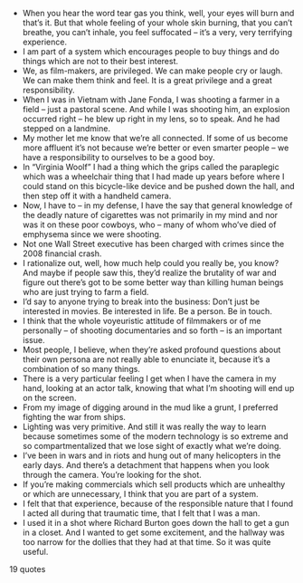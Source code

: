  - When you hear the word tear gas you think, well, your eyes will burn and that’s it. But that whole feeling of your whole skin burning, that you can’t breathe, you can’t inhale, you feel suffocated – it’s a very, very terrifying experience.
 - I am part of a system which encourages people to buy things and do things which are not to their best interest.
 - We, as film-makers, are privileged. We can make people cry or laugh. We can make them think and feel. It is a great privilege and a great responsibility.
 - When I was in Vietnam with Jane Fonda, I was shooting a farmer in a field – just a pastoral scene. And while I was shooting him, an explosion occurred right – he blew up right in my lens, so to speak. And he had stepped on a landmine.
 - My mother let me know that we’re all connected. If some of us become more affluent it’s not because we’re better or even smarter people – we have a responsibility to ourselves to be a good boy.
 - In “Virginia Woolf” I had a thing which the grips called the paraplegic which was a wheelchair thing that I had made up years before where I could stand on this bicycle-like device and be pushed down the hall, and then step off it with a handheld camera.
 - Now, I have to – in my defense, I have the say that general knowledge of the deadly nature of cigarettes was not primarily in my mind and nor was it on these poor cowboys, who – many of whom who’ve died of emphysema since we were shooting.
 - Not one Wall Street executive has been charged with crimes since the 2008 financial crash.
 - I rationalize out, well, how much help could you really be, you know? And maybe if people saw this, they’d realize the brutality of war and figure out there’s got to be some better way than killing human beings who are just trying to farm a field.
 - I’d say to anyone trying to break into the business: Don’t just be interested in movies. Be interested in life. Be a person. Be in touch.
 - I think that the whole voyeuristic attitude of filmmakers or of me personally – of shooting documentaries and so forth – is an important issue.
 - Most people, I believe, when they’re asked profound questions about their own persona are not really able to enunciate it, because it’s a combination of so many things.
 - There is a very particular feeling I get when I have the camera in my hand, looking at an actor talk, knowing that what I’m shooting will end up on the screen.
 - From my image of digging around in the mud like a grunt, I preferred fighting the war from ships.
 - Lighting was very primitive. And still it was really the way to learn because sometimes some of the modern technology is so extreme and so compartmentalized that we lose sight of exactly what we’re doing.
 - I’ve been in wars and in riots and hung out of many helicopters in the early days. And there’s a detachment that happens when you look through the camera. You’re looking for the shot.
 - If you’re making commercials which sell products which are unhealthy or which are unnecessary, I think that you are part of a system.
 - I felt that that experience, because of the responsible nature that I found I acted all during that traumatic time, that I felt that I was a man.
 - I used it in a shot where Richard Burton goes down the hall to get a gun in a closet. And I wanted to get some excitement, and the hallway was too narrow for the dollies that they had at that time. So it was quite useful.

19 quotes